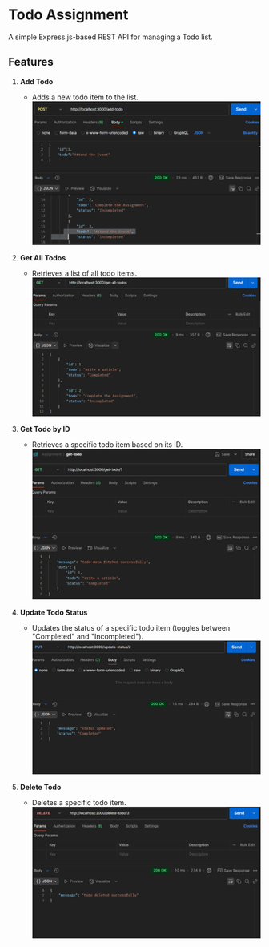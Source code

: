 # Todo Assignment

A simple Express.js-based REST API for managing a Todo list.

## Features

1. **Add Todo**  
   - Adds a new todo item to the list.  
   ![Add Todo](Postman_Testing/add_todo.png)

2. **Get All Todos**  
   - Retrieves a list of all todo items.  
   ![Get All Todos](Postman_Testing/get_all_todo.png)

3. **Get Todo by ID**  
   - Retrieves a specific todo item based on its ID.  
   ![Get Todo by ID](Postman_Testing/get_todo_by_id.png)

4. **Update Todo Status**  
   - Updates the status of a specific todo item (toggles between "Completed" and "Incompleted").  
   ![Update Todo Status](Postman_Testing/update_status.png)

5. **Delete Todo**  
   - Deletes a specific todo item.  
   ![Delete Todo](Postman_Testing/delete_todo.png)
